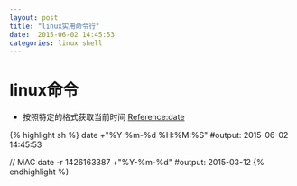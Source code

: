```yaml
---
layout: post
title: "linux实用命令行"
date:  2015-06-02 14:45:53
categories: linux shell
---
```


# linux命令

+ 按照特定的格式获取当前时间 [Reference:date](http://man7.org/linux/man-pages/man1/date.1.html)

{% highlight sh %}
date +"%Y-%m-%d %H:%M:%S"
#output: 2015-06-02 14:45:53

// MAC
date -r 1426163387 +"%Y-%m-%d"
#output: 2015-03-12
{% endhighlight %}


